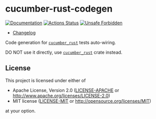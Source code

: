 # cucumber-rust-codegen

[![Documentation](https://docs.rs/cucumber_rust_codegen/badge.svg)](https://docs.rs/cucumber_rust_codegen)
[![Actions Status](https://github.com/bbqsrc/cucumber-rust/workflows/CI/badge.svg)](https://github.com/bbqsrc/cucumber-rust/actions)
[![Unsafe Forbidden](https://img.shields.io/badge/unsafe-forbidden-success.svg)](https://github.com/rust-secure-code/safety-dance)

- [Changelog](https://github.com/bbqsrc/cucumber-rust/blob/main/codegen/CHANGELOG.md)

Code generation for [`cucumber_rust`] tests auto-wiring.

DO NOT use it directly, use [`cucumber_rust`] crate instead.




## License

This project is licensed under either of

* Apache License, Version 2.0 ([LICENSE-APACHE](https://github.com/bbqsrc/cucumber-rust/blob/main/LICENSE-APACHE) or <http://www.apache.org/licenses/LICENSE-2.0>)
* MIT license ([LICENSE-MIT](https://github.com/bbqsrc/cucumber-rust/blob/main/LICENSE-MIT) or <http://opensource.org/licenses/MIT>)

at your option.




[`cucumber_rust`]: https://docs.rs/cucumber_rust
